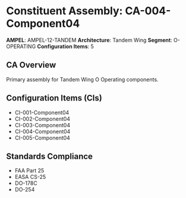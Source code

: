 # Constituent Assembly: CA-004-Component04

**AMPEL**: AMPEL-12-TANDEM
**Architecture**: Tandem Wing
**Segment**: O-OPERATING
**Configuration Items**: 5

## CA Overview
Primary assembly for Tandem Wing O Operating components.

## Configuration Items (CIs)
- CI-001-Component04
- CI-002-Component04
- CI-003-Component04
- CI-004-Component04
- CI-005-Component04

## Standards Compliance
- FAA Part 25
- EASA CS-25
- DO-178C
- DO-254
